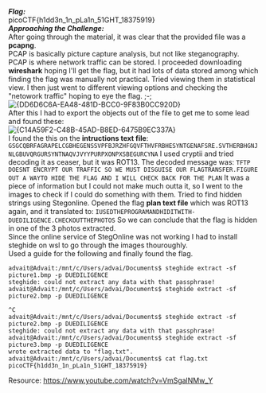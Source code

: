 ***Flag:***<br>
picoCTF{h1dd3n_1n_pLa1n_51GHT_18375919}
<br>
***Approaching the Challenge:*** <br>
After going through the material, it was clear that the provided file was a **pcapng**. <br>
PCAP is basically picture capture analysis, but not like steganography. <br>
PCAP is where network traffic can be stored. I proceeded downloading **wireshark** hoping I'll get the flag, but it had lots of data stored among which finding the flag was manually not practical. Tried viewing them in statistical view.
I then just went to different viewing options and checking the "netowork traffic" hoping to eye the flag.
;-; <br>
![{DD6D6C6A-EA48-481D-BCC0-9F83B0CC920D}](https://github.com/user-attachments/assets/526e804e-7e3f-4987-a0e1-e714fc06cfe5)
<br>
After this I had to export the objects out of the file to get me to some lead and found these:
<br>
![{C14A59F2-C48B-45AD-B8ED-6475B9EC337A}](https://github.com/user-attachments/assets/4052fb31-353c-4cc1-87e4-2b7b910e7e47)
<br>
I found the this on the **intructions text file**:
``` GSGCQBRFAGRAPELCGBHEGENSSVPFBJRZHFGQVFTHVFRBHESYNTGENAFSRE.SVTHERBHGNJNLGBUVQRGURSYNTNAQVJVYYPURPXONPXSBEGURCYNA```
I used cryptii and tried decoding it as ceaser, but it was ROT13. The decoded message was:
``` TFTP DOESNT ENCRYPT OUR TRAFFIC SO WE MUST DISGUISE OUR FLAGTRANSFER.FIGURE OUT A WAYTO HIDE THE FLAG AND I WILL CHECK BACK FOR THE PLAN ```
It was a piece of information but I could not make much outta it, so I went to the images to check if I could do something with them.
Tried to find hidden strings using Stegonline.
Opened the flag **plan text file** which was ROT13 again, and it translated to:
``` IUSEDTHEPROGRAMANDHIDITWITH-DUEDILIGENCE.CHECKOUTTHEPHOTOS ```
So we can conclude that the flag is hidden in one of the 3 photos extracted. <br>
Since the online service of StegOnline was not working I had to install steghide on wsl to go through the images thouroughly.
<br>
Used a guide for the following and finally found the flag.
```
advait@Advait:/mnt/c/Users/advai/Documents$ steghide extract -sf picture1.bmp -p DUEDILIGENCE
steghide: could not extract any data with that passphrase!
advait@Advait:/mnt/c/Users/advai/Documents$ steghide extract -sf picture2.bmp -p DUEDILIGENCE

^C
advait@Advait:/mnt/c/Users/advai/Documents$ steghide extract -sf picture2.bmp -p DUEDILIGENCE
steghide: could not extract any data with that passphrase!
advait@Advait:/mnt/c/Users/advai/Documents$ steghide extract -sf picture3.bmp -p DUEDILIGENCE
wrote extracted data to "flag.txt".
advait@Advait:/mnt/c/Users/advai/Documents$ cat flag.txt
picoCTF{h1dd3n_1n_pLa1n_51GHT_18375919}
```
Resource: https://www.youtube.com/watch?v=VmSgalNMw_Y
